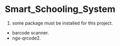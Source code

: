 # Smart_Schooling_System
1) some package must be installed for this project.
  * barcode scanner.
  * ngx-qrcode2.
 

